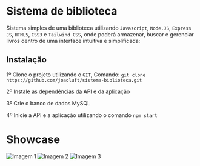 
# Sistema de biblioteca

Sistema simples de uma biblioteca utilizando ```Javascript```, ```Node.JS```, ```Express JS```, ```HTML5```, ```CSS3``` e ```Tailwind CSS```, onde poderá armazenar, buscar e gerenciar livros dentro de uma interface intuitiva e simplificada:


## Instalação

1º Clone o projeto utilizando o ```GIT```, Comando: ```git clone https://github.com/joaoluft/sistema-biblioteca.git```

2º Instale as dependências da API e da aplicação

3º Crie o banco de dados MySQL

4º Inicie a API e a aplicação utilizando o comando ```npm start```

# Showcase

![Imagem 1](https://cdn.discordapp.com/attachments/996570737437593650/1087894885199249459/localhost_3000_.png)
![Imagem 2](https://cdn.discordapp.com/attachments/996570737437593650/1087892520547131432/localhost_3000_registrar-livro.png)
![Imagem 3](https://cdn.discordapp.com/attachments/996570737437593650/1087895080452501637/localhost_3000_livro_codigo7ULGT_2.png)
